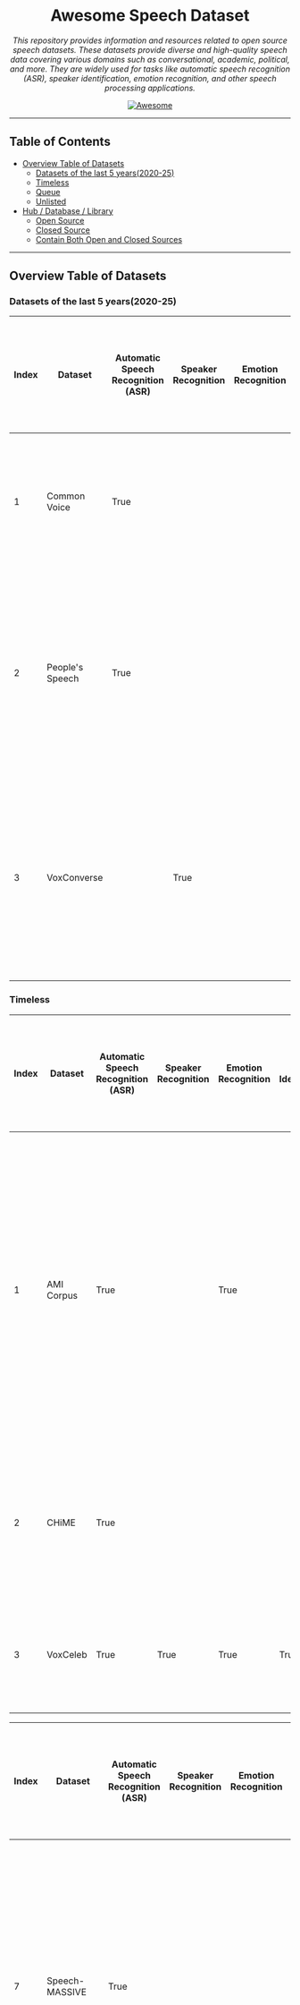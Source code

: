 <div align="center">

# Awesome Speech Dataset

*This repository provides information and resources related to open source speech datasets. These datasets provide
diverse and high-quality speech data covering various domains such as conversational, academic, political, and more.
They are widely used for tasks like automatic speech recognition (ASR), speaker identification, emotion recognition, and
other speech processing applications.*

[![Awesome](https://awesome.re/badge.svg)](https://awesome.re)

</div>

---

## Table of Contents

- [Overview Table of Datasets](#overview-table-of-datasets)
    - [Datasets of the last 5 years(2020-25)](#datasets-of-the-last-5-years2020-25)
    - [Timeless](#timeless)
    - [Queue](#queue)
    - [Unlisted](#unlisted)
- [Hub / Database / Library](#hub--database--library)
    - [Open Source](#open-source)
    - [Closed Source](#closed-source)
    - [Contain Both Open and Closed Sources](#contain-both-open-and-closed-sources)

---

## Overview Table of Datasets

### Datasets of the last 5 years(2020-25)

| Index | Dataset         | Automatic Speech Recognition (ASR) | Speaker Recognition | Emotion Recognition | Speaker Identification | Speaker Verification | Speech Separation | Speaker Diarisation (Diarization) | Voice Activity Detection (VAD) / Speech Activity Detection (SAD) / Speech Detection | Speech Enhancement | Answering Machine Detection (AMD) | Spoken Language Understanding (SLU) | Speech Translation (ST) | Language Identification (LID) | Text to Speech (TTS) | Spoken NER | Source separation | Dialogue Act Recognition | Keyword Spotting | Audio-Visual(AV) | Download                                                                             | Multilingual | Source               | Version | Paper                                                                                                                                  | Interspeech | Description                                                                                                                                                                                           |
|-------|-----------------|------------------------------------|---------------------|---------------------|------------------------|----------------------|-------------------|-----------------------------------|-------------------------------------------------------------------------------------|--------------------|-----------------------------------|-------------------------------------|-------------------------|-------------------------------|----------------------|------------|-------------------|--------------------------|------------------|------------------|--------------------------------------------------------------------------------------|--------------|----------------------|---------|----------------------------------------------------------------------------------------------------------------------------------------|-------------|-------------------------------------------------------------------------------------------------------------------------------------------------------------------------------------------------------|
| 1     | Common Voice    | True                               |                     |                     |                        |                      |                   |                                   |                                                                                     |                    |                                   |                                     |                         |                               |                      |            |                   |                          |                  |                  | [Common Voice](https://commonvoice.mozilla.org/en/datasets)                          | True         | Mozilla Foundation   | 21      |                                                                                                                                        |             | Massive multilingual, crowd-sourced speech corpus with 20,408+ hours across 124 languages (CC0 licensed).                                                                                             |
| 2     | People's Speech | True                               |                     |                     |                        |                      |                   |                                   |                                                                                     |                    |                                   |                                     |                         |                               |                      |            |                   |                          |                  |                  | [MLCommons/peoples_speech](https://huggingface.co/datasets/MLCommons/peoples_speech) |              | MLCommons            | 1       | [The People's Speech: A Large-Scale Diverse English Speech Recognition Dataset for Commercial Usage](https://arxiv.org/abs/2111.09344) |             | The People's Speech dataset is a free-to-download, 30,000-hour (and growing) supervised conversational English speech recognition corpus licensed for academic and commercial use under CC-BY-SA.     |
| 3     | VoxConverse     |                                    | True                |                     | True                   | True                 |                   | True                              |                                                                                     |                    |                                   |                                     |                         |                               |                      |            |                   |                          |                  | True             | [VoxConverse](https://mm.kaist.ac.kr/datasets/voxconverse/)                          |              | University of Oxford | 0.3     | [Spot the conversation: speaker diarisation in the wild](https://arxiv.org/abs/2007.01216)                                             | True        | VoxConverse is an audio-visual speaker diarization dataset comprising over 50 hours of multispeaker clips of human speech, automatically extracted and time-aligned from “in the wild” YouTube videos |

### Timeless

| Index | Dataset                                           | Automatic Speech Recognition (ASR) | Speaker Recognition | Emotion Recognition | Speaker Identification | Speaker Verification | Speech Separation | Speaker Diarisation (Diarization) | Voice Activity Detection (VAD) / Speech Activity Detection (SAD) / Speech Detection | Speech Enhancement | Answering Machine Detection (AMD) | Spoken Language Understanding (SLU) | Speech Translation (ST) | Language Identification (LID) | Text to Speech (TTS) | Spoken NER | Source separation | Dialogue Act Recognition | Keyword Spotting | Audio-Visual(AV) | Download                                                                                               | Multilingual | Source                                                                                     | Version | Paper                                                                                                                                                                                                                                                             | Interspeech | Description                                                                                                                                                                                                                                                                                                                        |
|-------|---------------------------------------------------|------------------------------------|---------------------|---------------------|------------------------|----------------------|-------------------|-----------------------------------|-------------------------------------------------------------------------------------|--------------------|-----------------------------------|-------------------------------------|-------------------------|-------------------------------|----------------------|------------|-------------------|--------------------------|------------------|------------------|--------------------------------------------------------------------------------------------------------|--------------|--------------------------------------------------------------------------------------------|---------|-------------------------------------------------------------------------------------------------------------------------------------------------------------------------------------------------------------------------------------------------------------------|-------------|------------------------------------------------------------------------------------------------------------------------------------------------------------------------------------------------------------------------------------------------------------------------------------------------------------------------------------|
| 1     | AMI Corpus                                        | True                               |                     | True                |                        |                      |                   | True                              |                                                                                     |                    |                                   |                                     |                         |                               |                      | True       |                   | True                     |                  |                  | [AMI Corpus](https://groups.inf.ed.ac.uk/ami/corpus/index.shtml)                                       |              | University of Edinburgh                                                                    |         | [RECOGNITION AND UNDERSTANDING OF MEETINGS THE AMI AND AMIDA PROJECTS](https://www.cstr.ed.ac.uk/downloads/publications/2007/ami-asru2007.pdf)                                                                                                                    |             | The AMI Corpus is a publicly available 100-hour multimodal dataset of English four-person meetings recorded in instrumented rooms with synchronized audio, video, and pen/whiteboard streams, richly annotated for orthographic transcripts, dialogue acts, topic segmentation, summarization, named entities, gestures, and more. |
| 2     | CHiME                                             | True                               |                     |                     |                        |                      |                   | True                              | True                                                                                | True               |                                   |                                     |                         |                               |                      |            |                   |                          |                  |                  | [CHiME-6](https://openslr.org/150/)                                                                    |              | University of Sheffield                                                                    | 6       | [CHiME-6 Challenge:Tackling Multispeaker Speech Recognition for Unsegmented Recordings](https://arxiv.org/abs/2004.09249)                                                                                                                                         | True        | A series of datasets focusing on speech in noisy environments (streets, cafés, homes). Includes CHiME-4 and CHiME-5/6, used for robust, far‐field ASR research.                                                                                                                                                                    |
| 3     | VoxCeleb                                          | True                               | True                | True                | True                   | True                 | True              |                                   |                                                                                     |                    |                                   |                                     |                         |                               |                      |            |                   |                          |                  | True             | [VoxCeleb](https://www.robots.ox.ac.uk/~vgg/data/voxceleb/vox2.html)                                   | True         | University of Oxford                                                                       | 2       | [VoxCeleb2: Deep Speaker Recognition](https://www.robots.ox.ac.uk/~vgg/publications/2018/Chung18a/chung18a.pdf)                                                                                                                                                   | True        | Over 1 million utterances from 6,112 speakers (~2,442 hours) for state-of-the-art speaker recognition research.                                                                                                                                                                                                                    |

| Index | Dataset                                           | Automatic Speech Recognition (ASR) | Speaker Recognition | Emotion Recognition | Speaker Identification | Speaker Verification | Speech Separation | Speaker Diarisation (Diarization) | Voice Activity Detection (VAD) / Speech Activity Detection (SAD) / Speech Detection | Speech Enhancement | Answering Machine Detection (AMD) | Spoken Language Understanding (SLU) | Speech Translation (ST) | Language Identification (LID) | Text to Speech (TTS) | Spoken NER | Source separation | Dialogue Act Recognition | Keyword Spotting | Audio-Visual(AV) | Download                                                                                               | Multilingual | Source                                                                                     | Version | Paper                                                                                                                                                                                                                                                             | Interspeech | Description                                                                                                                                                                                                                                                                                                                        |
|-------|---------------------------------------------------|------------------------------------|---------------------|---------------------|------------------------|----------------------|-------------------|-----------------------------------|-------------------------------------------------------------------------------------|--------------------|-----------------------------------|-------------------------------------|-------------------------|-------------------------------|----------------------|------------|-------------------|--------------------------|------------------|------------------|--------------------------------------------------------------------------------------------------------|--------------|--------------------------------------------------------------------------------------------|---------|-------------------------------------------------------------------------------------------------------------------------------------------------------------------------------------------------------------------------------------------------------------------|-------------|------------------------------------------------------------------------------------------------------------------------------------------------------------------------------------------------------------------------------------------------------------------------------------------------------------------------------------|
| 7     | Speech-MASSIVE                                    | True                               |                     |                     |                        |                      |                   |                                   |                                                                                     |                    |                                   | True                                | True                    | True                          | True                 |            |                   |                          |                  |                  | [FBK-MT/Speech-MASSIVE](https://huggingface.co/datasets/FBK-MT/Speech-MASSIVE)                         | True         | NAVER LABS                                                                                 |         | [Speech-MASSIVE: A Multilingual Speech Dataset for SLU and Beyond](https://arxiv.org/abs/2408.03900)                                                                                                                                                              | True        | Speech-MASSIVE is a publicly released multilingual speech dataset containing over 70 000 recordings in 12 typologically diverse languages, annotated for intent prediction and slot filling and designed to support SLU, ASR, language identification, and speech translation research.                                            |
| 8     | SPGISpeech                                        | True                               |                     |                     |                        |                      |                   |                                   |                                                                                     |                    |                                   |                                     |                         |                               |                      |            |                   |                          |                  |                  | [kensho/spgispeech](https://huggingface.co/datasets/kensho/spgispeech)                                 |              | Kensho                                                                                     |         | [SPGISpeech: 5,000 hours of transcribed financial audio for fully formatted end-to-end speech recognition](https://arxiv.org/abs/2104.02014)                                                                                                                      | True        | SPGISpeech is a 5,000-hour, fully formatted, end-to-end English speech-to-text corpus of professionally transcribed financial earnings calls, released free for non-commercial use.                                                                                                                                                |
| 9     | DAPS (Device and Produced Speech)                 |                                    |                     |                     |                        |                      |                   |                                   |                                                                                     | True               |                                   |                                     |                         |                               |                      |            |                   |                          |                  |                  | [DAPS (Device and Produced Speech) Dataset](https://zenodo.org/records/4660670)                        |              | Adobe Research / Center for Computer Research in Music and Acoustics (Stanford University) |         | [Can we Automatically Transform Speech Recorded on Common Consumer Devices in Real-World Environments into Professional Production Quality Speech? — A Dataset, Insights, and Challenges](https://ccrma.stanford.edu/~gautham/Site/daps_files/mysore-spl2015.pdf) |             | Thought for a couple of seconds The DAPS dataset is an aligned corpus of clean, professionally produced, and consumer-device recorded speech samples designed to train and evaluate algorithms that transform everyday recordings into studio-quality audio.                                                                       |
| 10    | DipCo (Dinner Party Corpus)                       | True                               |                     |                     | True                   |                      |                   |                                   |                                                                                     |                    |                                   |                                     |                         |                               |                      |            | True              |                          |                  |                  | [DiPCo -- Dinner Party Corpus](https://zenodo.org/records/8122551)                                     |              | Amazon                                                                                     |         | [DiPCo -- Dinner Party Corpus](https://arxiv.org/abs/1909.13447)                                                                                                                                                                                                  | True        | The Dinner Party Corpus (DiPCo) is a multi-microphone dataset of natural English dinner-table conversations designed for benchmarking noise-robust and distant speech processing tasks.                                                                                                                                            |
| 12    | nEMO                                              | True                               |                     | True                |                        |                      |                   |                                   |                                                                                     |                    |                                   |                                     |                         |                               | True                 |            |                   |                          |                  |                  | [amu-cai/nEMO](https://huggingface.co/datasets/amu-cai/nEMO)                                           |              | Adam Mickiewicz University                                                                 |         | [nEMO: Dataset of Emotional Speech in Polish](https://arxiv.org/abs/2404.06292)                                                                                                                                                                                   |             | nEMO is a Creative Commons-licensed corpus of 4,481 Polish speech recordings by nine actors portraying six emotions (anger, fear, happiness, sadness, surprise, neutral), each with audio, orthographic and normalized transcriptions, and speaker metadata, designed for speech emotion recognition, ASR, and TTS research.       |
| 13    | MS-SNSD (Microsoft Scalable Noisy Speech Dataset) |                                    |                     |                     |                        |                      |                   |                                   |                                                                                     | True               |                                   |                                     |                         |                               |                      |            |                   |                          |                  |                  | [microsoft/MS-SNSD](https://github.com/microsoft/MS-SNSD)                                              |              | Microsoft                                                                                  |         | [A Scalable Noisy Speech Dataset and Online Subjective Test Framework](https://arxiv.org/abs/1909.08050)                                                                                                                                                          | True        | The Microsoft Scalable Noisy Speech Dataset (MS-SNSD) is an open-source collection of paired clean and noisy English speech clips—augmented with diverse noise types and configurable SNR levels—to facilitate scalable training and evaluation of deep learning–based speech enhancement models.                                  |
| 14    | Speech Commands Dataset                           |                                    |                     |                     |                        |                      |                   |                                   |                                                                                     |                    |                                   |                                     |                         |                               |                      |            |                   |                          | True             |                  | [torchaudio.datasets.SPEECHCOMMANDS](https://docs.pytorch.org/audio/stable/datasets.html)              |              | Google                                                                                     | 2       | [Speech Commands: A Dataset for Limited-Vocabulary Speech Recognition](https://arxiv.org/abs/1804.03209)                                                                                                                                                          |             | The Speech Commands dataset is a publicly available collection of one-second English audio clips of 35 distinct spoken words, designed to train and benchmark small-footprint, on-device keyword-spotting models.                                                                                                                  |
| 15    | Spoken Wikipedia Corpora                          | True                               |                     |                     |                        |                      |                   |                                   |                                                                                     |                    |                                   |                                     |                         |                               | True                 |            |                   |                          |                  |                  | [The Spoken Wikipedia Corpora](https://nats.gitlab.io/swc/)                                            | True         | Hamburg University                                                                         | 2       | [Mining the Spoken Wikipedia for Speech Data and Beyond](https://aclanthology.org/L16-1735/)                                                                                                                                                                      |             | The Spoken Wikipedia Corpus is a freely licensed, multilingual dataset of time-aligned audio recordings and text transcripts of Wikipedia articles, produced via an automated scraping and alignment pipeline.                                                                                                                     |

### Queue

* LibriSpeech
* LibriVox
* HowTo100M
* AudioSet
* CMU Wilderness Multilingual Speech Dataset
* CMU-MOSEI
* CMU-MOSI
* WHAM!
* WHAMR!
* VoxPopuli
* Million Song Dataset
* YouTube-8M
* EmoFilm
* MuSe-CAR
* SINGA:PURA
* AVSpeech
* MASSIVE

### Unlisted

_Reasons: Insufficient information, extracted/derived from another dataset, not open source, out of date, specific
tasks, etc._

* **Insufficient information:** Lack of accompanying research paper, missing downloading steps, absence of metadata or
  data dictionary, and unclear or unspecified annotation, dataset sources, or recording/collecting details.

* **Extracted/Derived from another dataset:** Dataset has been derived or extracted from another pre-existing dataset.

* **Not open source:** Limited access due to insufficient publicly available information, many aspects being
  confidential, or availability restricted only to paid access.

* **Out of date:** Dataset is older than five years, indicating potential obsolescence.

* **Specific tasks:** Dataset is tailored for highly specialized subtasks or very specific applications.

| Index | Dataset                                                             | Description |
|-------|---------------------------------------------------------------------|-------------|
| 1     | AESDD                                                               |             |
| 2     | aGender                                                             |             |
| 3     | ANAD                                                                |             |
| 4     | Arabic Speech Corpus                                                |             |
| 5     | AudioMNIST                                                          |             |
| 6     | BAVED                                                               |             |
| 7     | CALLHOME American English Speech                                    |             |
| 8     | Café                                                                |             |
| 9     | Coswara                                                             |             |
| 10    | CREMA-D                                                             |             |
| 11    | DAPS                                                                |             |
| 12    | DCASE 2014                                                          |             |
| 13    | DEEP-VOICE                                                          |             |
| 14    | DEMoS                                                               |             |
| 15    | DIHARD Datasets                                                     |             |
| 16    | EMOVO                                                               |             |
| 17    | Emo-DB                                                              |             |
| 18    | EmoSynth                                                            |             |
| 19    | EmoV-DB                                                             |             |
| 20    | EPIC-KITCHENS-100                                                   |             |
| 21    | EPIC-SOUNDS                                                         |             |
| 22    | eNTERFACE05                                                         |             |
| 23    | ESC-50                                                              |             |
| 24    | Fisher English Training Speech                                      |             |
| 25    | Flickr Audio Caption Corpus                                         |             |
| 26    | Free Spoken Digit Dataset                                           |             |
| 27    | FSD50K                                                              |             |
| 28    | GEMEP corpus                                                        |             |
| 29    | Hume-VB                                                             |             |
| 30    | HumBug Zooniverse                                                   |             |
| 31    | IBM Voicemail Corpus                                                |             |
| 32    | ICSI Corpus                                                         |             |
| 33    | IEMOCAP                                                             |             |
| 34    | InfantMarmosetsVox                                                  |             |
| 35    | Infobip AMD                                                         |             |
| 36    | ISOLET                                                              |             |
| 37    | JL corpus                                                           |             |
| 38    | Keio-ESD                                                            |             |
| 39    | LEGO Spoken Dialogue Corpus                                         |             |
| 40    | Libri-Adapt                                                         |             |
| 41    | Libri-Mixed-Speakers                                                |             |
| 42    | LibriCSS                                                            |             |
| 43    | LibriMix                                                            |             |
| 44    | LibriTTS                                                            |             |
| 45    | LibriTTS-R                                                          |             |
| 46    | LJSpeech-1.1                                                        |             |
| 47    | MELD (Multimodal EmotionLines Dataset)                              |             |
| 48    | MeerKAT: Meerkat Kalahari Audio Transcripts                         |             |
| 49    | Mini LibriSpeech                                                    |             |
| 50    | MSP Podcast Corpus                                                  |             |
| 51    | MSP-IMPROV                                                          |             |
| 52    | MSNER                                                               |             |
| 53    | MSR-86K                                                             |             |
| 54    | Mudestreda (Mudestreda Multimodal Device State Recognition Dataset) |             |
| 55    | Multimodal PISA (Multimodal Piano Skills Assessment)                |             |
| 56    | NTIMIT                                                              |             |
| 57    | OGVC                                                                |             |
| 58    | PC-GITA                                                             |             |
| 59    | PCVC (Persian Consonant Vowel Combination)                          |             |
| 60    | RAVDESS                                                             |             |
| 61    | RECOLA                                                              |             |
| 62    | ReefSet                                                             |             |
| 63    | Respiratory and Drug Actuation Dataset                              |             |
| 64    | Russian LibriSpeech                                                 |             |
| 65    | SAVEE                                                               |             |
| 66    | SEWA                                                                |             |
| 67    | SEMAINE                                                             |             |
| 68    | ShEMO                                                               |             |
| 69    | SparseLibriMix                                                      |             |
| 70    | Speech Accent Archive                                               |             |
| 71    | Speech Wikimedia                                                    |             |
| 72    | Spotify Podcast Datase                                              |             |
| 73    | Spiking Heidelberg Digits (SHD)                                     |             |
| 74    | Spiking Speech Commands (SSC)                                       |             |
| 75    | TAU-NIGENS Spatial Sound                                            |             |
| 76    | Tatoeba                                                             |             |
| 77    | TESS                                                                |             |
| 78    | Thorsten-Voice                                                      |             |
| 79    | TIMIT                                                               |             |
| 80    | VCTK (CSTR VCTK Corpus)                                             |             |
| 81    | VCTK-2Mix                                                           |             |
| 82    | VGG-Sound                                                           |             |
| 83    | VGGSound-Sparse                                                     |             |
| 84    | VIVAE                                                               |             |
| 85    | VocalSound                                                          |             |
| 86    | VoxBlink                                                            |             |
| 87    | Wavix Voicemail                                                     |             |
| 88    | Wikimedia Commons                                                   |             |

* AESDD
* aGender
* ANAD
* Arabic Speech Corpus
* AudioMNIST
* BAVED
* CALLHOME American English Speech
* Café
* Coswara
* CREMA-D
* DAPS
* DCASE 2014
* DEEP-VOICE
* DEMoS
* DIHARD Datasets
* EMOVO
* Emo-DB
* EmoSynth
* EmoV-DB
* EPIC-KITCHENS-100
* EPIC-SOUNDS
* eNTERFACE05
* ESC-50
* Fisher English Training Speech
* Flickr Audio Caption Corpus
* Free Spoken Digit Dataset
* FSD50K
* GEMEP corpus
* Hume-VB
* HumBug Zooniverse
* IBM Voicemail Corpus
* ICSI Corpus
* IEMOCAP
* InfantMarmosetsVox
* Infobip AMD
* ISOLET
* JL corpus
* Keio-ESD
* LEGO Spoken Dialogue Corpus
* Libri-Adapt
* Libri-Mixed-Speakers
* LibriCSS
* LibriMix
* LibriTTS
* LibriTTS-R
* LJSpeech-1.1
* MELD (Multimodal EmotionLines Dataset)
* MeerKAT: Meerkat Kalahari Audio Transcripts
* Mini LibriSpeech
* Multilingual LibriSpeech (MLS)
* MSP Podcast Corpus
* MSP-IMPROV
* MSNER
* MSR-86K
* Mudestreda (Mudestreda Multimodal Device State Recognition Dataset)
* Multimodal PISA (Multimodal Piano Skills Assessment)
* NTIMIT
* OGVC
* PC-GITA
* PCVC (Persian Consonant Vowel Combination)
* RAVDESS
* RECOLA
* ReefSet
* Respiratory and Drug Actuation Dataset
* Russian LibriSpeech
* SAVEE
* SEWA
* SEMAINE
* ShEMO
* SparseLibriMix
* Speech Accent Archive
* Speech Wikimedia
* Speech-MASSIVE
* Spotify Podcast Datase
* Spiking Heidelberg Digits (SHD)
* Spiking Speech Commands (SSC)
* TAU-NIGENS Spatial Sound
* Tatoeba
* TESS
* Thorsten-Voice
* TIMIT
* VCTK (CSTR VCTK Corpus)
* VCTK-2Mix
* VGG-Sound
* VGGSound-Sparse
* VIVAE
* VocalSound
* VoxBlink
* Wavix Voicemail
* Wikimedia Commons

---

## Hub / Database / Library

### Open Source

- [OpenSLR.org](http://www.openslr.org)
- [Sounddata](https://github.com/soundata/)
- [TorchAudio](https://github.com/pytorch/audio)

### Closed Source

- [Linguistic Data Consortium](https://www.ldc.upenn.edu/)

### Contain Both Open and Closed Sources

- [TalkBank](https://ca.talkbank.org/)
- [Zenodo](https://zenodo.org/)

---
